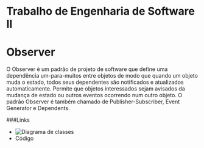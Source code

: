 # Trabalho de Engenharia de Software II
# Observer
O Observer é um padrão de projeto de software que define uma dependência um-para-muitos entre objetos de modo que quando um objeto muda o estado, todos seus dependentes são notificados e atualizados automaticamente. Permite que objetos interessados sejam avisados da mudança de estado ou outros eventos ocorrendo num outro objeto. O padrão Observer é também chamado de Publisher-Subscriber, Event Generator e Dependents.

###Links
  - ![Diagrama de classes](https://cloud.githubusercontent.com/assets/22509030/19501819/395104a8-9587-11e6-89d5-54ec0a9b7ccc.png)
  - Código



